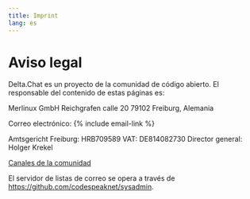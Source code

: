 ```yaml
---
title: Imprint
lang: es
---
```


# Aviso legal

Delta.Chat es un proyecto de la comunidad de código abierto. El responsable del contenido de estas páginas es:

 Merlinux GmbH
Reichgrafen calle 20
79102 Freiburg, Alemania

Correo electrónico: {% include email-link %}

Amtsgericht Freiburg: HRB709589
VAT: DE814082730
Director general: Holger Krekel

[Canales de la comunidad](contribute)

El servidor de listas de correo se opera a través de <https://github.com/codespeaknet/sysadmin>.
